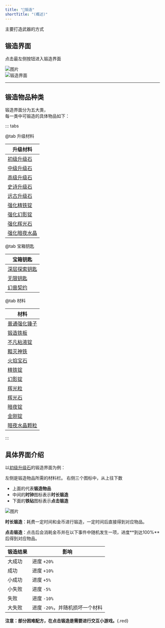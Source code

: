 ```yaml
---
title: "🔨锻造"
shortTitle: "(概述)"
---
```


主要打造武器的方式

## 锻造界面

点击最左侧按钮进入锻造界面

![图片](https://pic.imgdb.cn/item/66581f6bd9c307b7e9401fe5.webp)  
![锻造界面](https://pic.imgdb.cn/item/66581f6bd9c307b7e9402007.webp)

---

## 锻造物品种类

锻造界面分为五大类，  
每一类中可锻造的具体物品如下：

::: tabs

@tab 升级材料

| 升级材料 |
| --- |
| [初级升级石](upgrade/初级升级石.md) |
| [中级升级石](upgrade/中级升级石.md) |
| [高级升级石](upgrade/高级升级石.md) |
| [史诗升级石](upgrade/史诗升级石.md) |
| [远古升级石](upgrade/远古升级石.md) |
| [强化精铁锭](upgrade/强化精铁锭.md) |
| [强化幻影锭](upgrade/强化幻影锭.md) |
| [强化辉光石](upgrade/强化辉光石.md) |
| [强化暗夜水晶](upgrade/强化暗夜水晶.md) |

@tab 宝箱钥匙

| 宝箱钥匙 |
| --- |
| [深层探索钥匙](keys/深层探索钥匙.md) |
| [无限钥匙](keys/无限钥匙.md) |
| [幻兽契约](keys/幻兽契约.md) |

@tab 材料

| 材料 |
| --- |
| [普通强化锤子](material/普通强化锤.md) |
| [锻造铁板](material/锻造铁板.md) |
| [不凡粘液锭](material/不凡粘液锭.md) |
| [黯灭神铁](material/黯灭神铁.md) |
| [火焰宝石](material/火焰宝石.md) |
| [精铁锭](material/精铁锭.md) |
| [幻影锭](material/幻影锭.md) |
| [辉光粒](material/辉光粒.md) |
| [辉光石](material/辉光石.md) |
| [暗夜锭](material/暗夜锭.md) |
| [金刚锭](material/金刚锭.md) |
| [暗夜水晶颗粒](material/暗夜水晶颗粒.md) |

:::

## 具体界面介绍

以[初级升级石](upgrade/初级升级石.md)的锻造界面为例：

左侧是锻造物品所需的材料栏。
右侧三个图标中，从上往下数
+ 上面的代表**锻造物品**
+ 中间的**时钟**图标表示**时长锻造**
+ 下面的**铁砧**图标表示**点击锻造**

![图片](https://pic.imgdb.cn/item/66581f6bd9c307b7e9402029.webp)

**时长锻造**：耗费一定时间和金币进行锻造，一定时间后直接得到对应物品。

**点击锻造**：点击后会消耗金币并在以下事件中随机发生一项，进度**到达100%**后得到对应物品。

| 锻造结果 | 影响 |
| --- | --- |
| 大成功 | 进度 `+20%` |
| 成功 | 进度 `+10%` |
| 小成功 | 进度 `+5%` |
| 小失败 | 进度 `-5%` |
| 失败 | 进度 `-10%` |
| 大失败 | 进度 `-20%`，并随机损坏一个材料 |

**注意：部分困难配方，在点击锻造是需要进行交互小游戏。**{.red}
